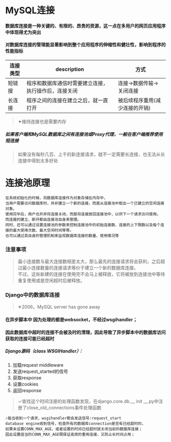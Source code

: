 # MySQL连接
#### 数据库连接是一种关键的、有限的、昂贵的资源，这一点在多用户的网页应用程序中体现得尤为突出
#### 对数据库连接的管理能显著影响到整个应用程序的伸缩性和健壮性，影响到程序的性能指标
连接类型|description|方式
---|---|---
短链接|程序和数据库通信时需要建立连接，执行操作后，连接关闭|连接→数据传输→关闭连接
长连接|程序之间的连接在建立之后，就一直打开|被后续程序重用(减少连接的开销)
> ✦维持连接也是需要内存

##### 如果客户端和MySQL数据库之间有连接池或Proxy代理，一般在客户端推荐使用短连接
> 如果没有每秒几百、上千的新连接请求，就不一定需要长连接，也无法从长连接中得到太多好处

# 连接池原理
```
在系统初始化的时候，将数据库连接作为对象存储在内存中，
当用户需要访问数据库时，并非建立一个新的连接，而是从连接池中取出一个已建立的空闲连接对象。
使用完毕后，用户也并非将连接关闭，而是将连接放回连接池中，以供下一个请求访问使用。
而连接的建立、断开都由连接池自身来管理。
同时，还可以通过设置连接池的参数来控制连接池中的初始连接数、连接的上下限数以及每个连接的最大使用次数、最大空闲时间等等。
也可以通过其自身的管理机制来监视数据库连接的数量、使用情况等
```
### 注意事项
> 最小连接数与最大连接数相差太大，那么最先的连接请求将会获利，之后超过最小连接数量的连接请求等价于建立一个新的数据库连接。   
> 不过，这些新建的连接在使用完不会马上被释放，它将被放到连接池中等待重复使用或是空闲超时后被释放。   

### Django中的数据库连接
> ✈2006，MySQL server has gone away

#### 在异步脚本中 因为处理的都是websocket，不经过wsgihandler；
#### 因此数据库中超时的连接不会被及时的清理，因此导致了异步脚本中的数据库访问获取的连接可能已经超时
##### Django源码（class WSGIHandler）：
1. 加载request middleware
2. 发送request_started的信号
3. 获取response
4. 设置cookies
5. 返回response
> ✓查找这个时间注册的处理函数发现，在django.core.db.__ init __.py中注册了close_old_connections事件处理函数

```
∴每当收到一个请求，wsgihandler都会发送信号:request_start
database engine收到信号，检查所有的数据库connection是否有已经超时的，
如果未设置CONN_MAX_AGE，或者设置的时间已经超时就关闭当前的数据库连接；
因此设置适当的CONN_MAX_AGE既保证高效的重用连接，又防止长时间占用；
```
